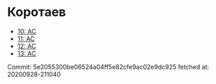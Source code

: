 # Коротаев
- [10: AC](10.md)
- [11: AC](11.md)
- [12: AC](12.md)
- [13: AC](13.md)

Commit: 5e2055300be06524a04ff5e82cfe9ac02e9dc925
 fetched at: 20200928-211040
